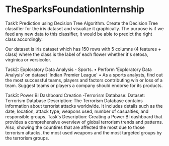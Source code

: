 # TheSparksFoundationInternship

Task1: Prediction using Decision Tree Algorithm. 
  Create the Decision Tree classifier for the iris dataset and visualize it graphically.
The purpose is if we feed any new data to this classifier, it would be able to predict the right class accordingly.

Our dataset is iris dataset which has 150 rows with 5 columns (4 features + class) where the class is the label of each flower whether it's setosa, virginica or versicolor. 


Task2: Exploratory Data Analysis - Sports.
  • Perform 'Exploratory Data Analysis' on dataset 'Indian Premier League'
  • As a sports analysts, find out the most successful teams, players and factors contributing win or loss of a team.
    Suggest teams or players a company should endorse for its products.


Task3: Power BI Dashboard Creation -Terrorism Database:
Dataset: Terrorism Database Description: The Terrorism Database contains information about terrorist attacks worldwide. It includes details such as the date, location, attack type, weapons used, number of casualties, and responsible groups.
Task's Description: Creating a Power BI dashboard that provides a comprehensive overview of global terrorism trends and patterns. Also, showing the countires that are affected the most due to those terrorism attacks, the most used weapons and the most targeted groups by the terrorism groups.    
